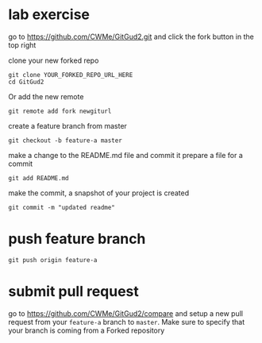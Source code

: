 # lab exercise
go to https://github.com/CWMe/GitGud2.git and click the fork button in the top right

clone your new forked repo
```
git clone YOUR_FORKED_REPO_URL_HERE
cd GitGud2
```

Or add the new remote
```
git remote add fork newgiturl
```

create a feature branch from master
```
git checkout -b feature-a master
```

make a change to the README.md file and commit it prepare a file for a commit
```
git add README.md
```

make the commit, a snapshot of your project is created 
```
git commit -m "updated readme"
```

# push feature branch
```
git push origin feature-a
```

# submit pull request
go to https://github.com/CWMe/GitGud2/compare and setup a new pull request from your `feature-a` branch to `master`. Make sure to specify that your branch is coming from a Forked repository

